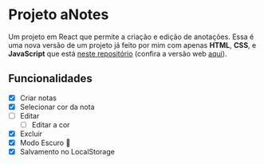 # Projeto aNotes

Um projeto em React que permite a criação e edição de anotações. Essa é uma nova versão de um projeto já feito por mim com apenas **HTML**, **CSS**, e **JavaScript** que está [neste repositório](https://github.com/ViniMagaa/meus-projetos/tree/main/html-css-js/notas/) (confira a versão web [aqui](https://vinimagaa.github.io/meus-projetos/html-css-js/notas/)).

## Funcionalidades

- [x] Criar notas
- [x] Selecionar cor da nota
- [ ] Editar
  - [ ] Editar a cor
- [x] Excluir
- [x] Modo Escuro 🌙
- [x] Salvamento no LocalStorage
